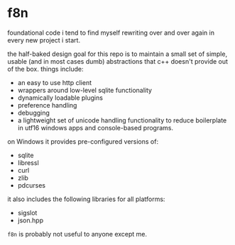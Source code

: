 # f8n
foundational code i tend to find myself rewriting over and over again in every new project i start.

the half-baked design goal for this repo is to maintain a small set of simple, usable (and in most cases dumb) abstractions that c++ doesn't provide out of the box. things include:
  - an easy to use http client
  - wrappers around low-level sqlite functionality
  - dynamically loadable plugins
  - preference handling
  - debugging
  - a lightweight set of unicode handling functionality to reduce boilerplate in utf16 windows apps and console-based programs.

on Windows it provides pre-configured versions of:
  - sqlite
  - libressl
  - curl
  - zlib
  - pdcurses
  
it also includes the following libraries for all platforms:
  - sigslot
  - json.hpp

`f8n` is probably not useful to anyone except me.
